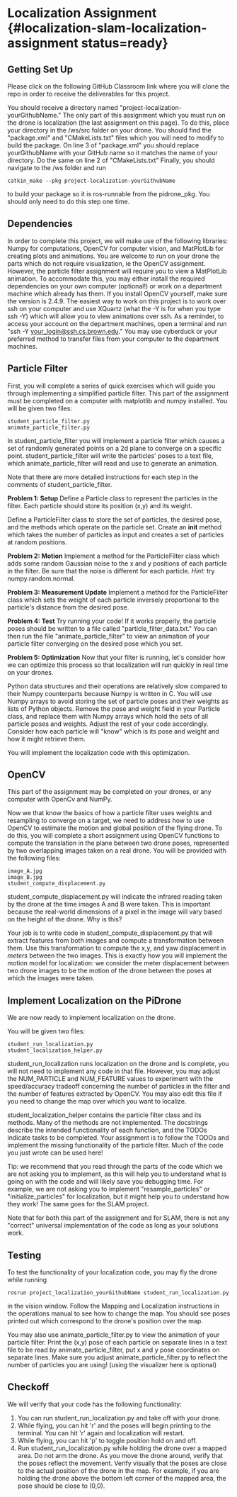 # Localization Assignment {#localization-slam-localization-assignment status=ready}

## Getting Set Up
Please click on the following GitHub Classroom link where you will clone the
repo in order to receive the deliverables for this project.

You should receive a directory named "project-localization-yourGithubName." The only part
of this assignment which you must run on the drone is localization (the last
assignment on this page). To do this, place your directory in the /ws/src folder
on your drone. You should find the "package.xml" and "CMakeLists.txt" files which you will need to modify
to build the package. On line 3 of "package.xml" you should replace
yourGithubName with your GitHub name so it matches the name of your directory. Do the same
on line 2 of "CMakeLists.txt" Finally, you should navigate to the /ws folder and run

    catkin_make --pkg project-localization-yourGithubName

to build your package so it is ros-runnable from the pidrone_pkg. You should only need to
do this step one time.


## Dependencies
In order to complete this project, we will make use of the following libraries: Numpy
for computations,  OpenCV for computer vision, and MatPlotLib for creating
plots and animations. You are welcome to run on your drone the parts which do
not require visualization, ie the OpenCV assignment.
However, the particle filter assignment will require you to view a MatPlotLib
animation. To accommodate this, you may either install the required dependencies
on your own computer (optional!) or work on a department machine which already
has them. If you install OpenCV yourself, make sure the version is 2.4.9.
The easiest way to work on this project is to work over ssh on your
computer and use XQuartz (what the -Y is for when you type ssh -Y) which will
allow you to view animations over ssh. As a reminder, to access
your account on the department machines, open a terminal and run "ssh -Y your_login@ssh.cs.brown.edu."
You may use cyberduck or your preferred method to transfer files from your computer to the
department machines.

## Particle Filter
First, you will complete a series of quick exercises which will guide you through implementing a simplified particle filter. This part of the assignment must be completed on a computer with matplotlib and numpy installed. You will be given two files:

    student_particle_filter.py
    animate_particle_filter.py

In student_particle_filter you will implement a particle filter which causes a set of randomly generated points on a 2d plane to converge on a specific point. student_particle_filter will write the particles' poses to a text file, which animate_particle_filter will read and use to generate an animation.

Note that there are more detailed instructions for each step in the comments of
student_particle_filter.

**Problem 1: Setup**
Define a Particle class to represent the particles in the filter. Each particle should store its position (x,y) and its weight.

Define a ParticleFilter class to store the set of particles, the desired pose, and the methods which operate on the particle set.  Create an __init__ method which takes the number of particles as input and creates a set of particles at random positions.

**Problem 2: Motion**
Implement a method for the ParticleFilter class which adds some random Gaussian noise to the x and y positions of each particle in the filter. Be sure that the noise is different for each particle. *Hint:* try numpy.random.normal.

**Problem 3: Measurement Update**
Implement a method for the ParticleFilter class which sets the weight of each particle inversely proportional to the particle's distance from the desired pose.

**Problem 4: Test**
Try running your code! If it works properly, the particle poses should be written to a file
called "particle_filter_data.txt." You can then run the file "animate_particle_filter" to view
an animation of your particle filter converging on the desired pose which you set.

**Problem 5: Optimization**
Now that your filter is running, let's consider how we can optimize this process so that localization will run quickly in real time on your drones.

Python data structures and their operations are relatively slow compared to their Numpy counterparts because Numpy is written in C. You will use Numpy arrays to avoid storing the set of particle poses and their weights as lists of Python objects. Remove the pose and weight field in your Particle class, and replace them with Numpy arrays which hold the sets of all particle poses and weights. Adjust the rest of your code accordingly. Consider how each particle will "know" which is its pose and weight and how it might retrieve them.

You will implement the localization code with this optimization.

## OpenCV
This part of the assignment may be completed on your drones, or any computer with OpenCv and NumPy.

Now we that know the basics of how a particle filter uses weights and resampling to converge on a target, we need to address how to use OpenCV to estimate the motion and global position of the flying drone. To do this, you will complete a short assignment using OpenCV functions to compute the translation in the plane between two drone poses, represented by two overlapping images taken on a real drone. You will be provided with the following files:

    image_A.jpg
    image_B.jpg
    student_compute_displacement.py

student_compute_displacement.py will indicate the infrared reading taken by the drone at the time images A and B were taken. This is important because the real-world dimensions of a pixel in the image will vary based on the height of the drone. Why is this?

Your job is to write code in student_compute_displacement.py that will extract features from both images and compute a transformation between them. Use this transformation to compute the x,y, and yaw displacement in *meters* between the two images. This is exactly how you will implement the motion model for localization: we consider the meter displacement between two drone images to be the motion of the drone between the poses at which the images were taken.

## Implement Localization on the PiDrone
We are now ready to implement localization on the drone.

You will be given two files:

    student_run_localization.py
    student_localization_helper.py

student_run_localization runs localization on the drone and is complete, you will not need to implement any code in that file. However, you may adjust the NUM_PARTICLE and NUM_FEATURE values to experiment with the speed/accuracy tradeoff concerning the number of particles in the filter and the number of features extracted by OpenCV. You may also edit this file if you need to change the map over which you want to localize.

student_localization_helper contains the particle filter class and its methods. Many of the methods are not implemented. The docstrings describe the intended functionality of each function, and the TODOs indicate tasks to be completed. Your assignment is to follow the TODOs and implement the missing functionality of the particle filter. Much of the code you just wrote can be used here!

Tip: we recommend that you read through the parts of the code which we are not asking you to implement,
as this will help you to understand what is going on with the code and will likely save you
debugging time. For example, we are not asking you to implement "resample_particles" or "initialize_particles"
for localization, but it might help you to understand how they work! The same goes for the SLAM project.

Note that for both this part of the assignment and for SLAM, there is not any "correct" universal
implementation of the code as long as your solutions work.

## Testing
To test the functionality of your localization code, you may fly the drone while running

    rosrun project_localization_yourGithubName student_run_localization.py

in the vision window. Follow the Mapping and Localization instructions in the operations manual to see how to change the map. You should see poses printed out which correspond to the drone's position over the map.

You may also use animate_particle_filter.py to view the animation of your particle filter. Print the (x,y) pose of each particle on separate lines in a text file to be read by animate_particle_filter, put x and y pose coordinates on separate lines. Make sure you adjust animate_particle_filter.py to reflect the number of particles you are using! (using the visualizer here is optional)

## Checkoff
We will verify that your code has the following functionality:

 1. You can run student_run_localization.py and take off with your drone.
 2. While flying, you can hit 'r' and the poses will begin printing to the terminal. You can hit 'r' again and localization will restart.
 3. While flying, you can hit 'p' to toggle position hold on and off.
 4. Run student_run_localization.py while holding the drone over a mapped area. Do not arm the drone. As you move the drone around, verify that the poses reflect the movement. Verify visually that the poses are close to the actual position of the drone in the map. For example, if you are holding the drone above the bottom left corner of the mapped area, the pose should be close to (0,0).
